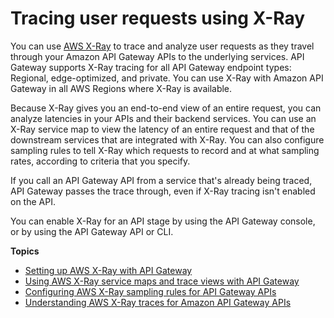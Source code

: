 # Tracing user requests using X\-Ray<a name="apigateway-xray"></a>

You can use [AWS X\-Ray](https://docs.aws.amazon.com/xray/latest/devguide/xray-services-apigateway.html) to trace and analyze user requests as they travel through your Amazon API Gateway APIs to the underlying services\. API Gateway supports X\-Ray tracing for all API Gateway endpoint types: Regional, edge\-optimized, and private\. You can use X\-Ray with Amazon API Gateway in all AWS Regions where X\-Ray is available\.

Because X\-Ray gives you an end\-to\-end view of an entire request, you can analyze latencies in your APIs and their backend services\. You can use an X\-Ray service map to view the latency of an entire request and that of the downstream services that are integrated with X\-Ray\. You can also configure sampling rules to tell X\-Ray which requests to record and at what sampling rates, according to criteria that you specify\. 

If you call an API Gateway API from a service that's already being traced, API Gateway passes the trace through, even if X\-Ray tracing isn't enabled on the API\.

You can enable X\-Ray for an API stage by using the API Gateway console, or by using the API Gateway API or CLI\.

**Topics**
+ [Setting up AWS X\-Ray with API Gateway](apigateway-enabling-xray.md)
+ [Using AWS X\-Ray service maps and trace views with API Gateway](apigateway-using-xray-maps.md)
+ [Configuring AWS X\-Ray sampling rules for API Gateway APIs](apigateway-configuring-xray-sampling-rules.md)
+ [Understanding AWS X\-Ray traces for Amazon API Gateway APIs](apigateway-understanding-xray-traces.md)